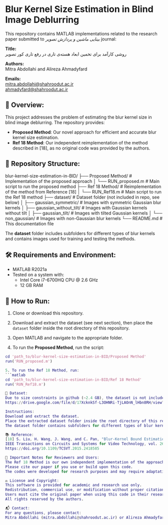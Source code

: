 # Blur Kernel Size Estimation in Blind Image Deblurring
This repository contains MATLAB implementations related to the research paper submitted to *بینایی ماشین و پردازش تصویر* journal:

**Title:**  
روشی کارآمد برای تخمین ابعاد هسته‌ی تاری در رفع تاری کور تصویر

**Authors:**  
Mitra Abdollahi and Alireza Ahmadyfard

**Emails:**  
mitra.abdollahi@shahroodut.ac.ir  
ahmadyfard@shahroodut.ac.ir

## 📖 Overview:
This project addresses the problem of estimating the blur kernel size in blind image deblurring. The repository provides:

- **Proposed Method**: Our novel approach for efficient and accurate blur kernel size estimation.
- **Ref 18 Method**: Our independent reimplementation of the method described in [18], as no original code was provided by the authors.

## 📁 Repository Structure:
blur-kernel-size-estimation-in-BID/
├── Proposed Method/ # Implementation of the proposed approach
│ └── RUN_proposed.m # Main script to run the proposed method
├── Ref 18 Method/ # Reimplementation of the method from Reference [18]
│ └── RUN_Ref18.m # Main script to run the Ref 18 method
├── dataset/ # Dataset folder (not included in repo, see below)
│ ├── gaussian_symmetric/ # Images with symmetric Gaussian blur kernels
│ ├── gaussian_without_tilt/ # Images with Gaussian kernels without tilt
│ ├── gaussian_tilt/ # Images with tilted Gaussian kernels
│ └── non_gaussian/ # Images with non-Gaussian blur kernels
└── README.md # This documentation file

The **dataset** folder includes subfolders for different types of blur kernels and contains images used for training and testing the methods.

## 🛠️ Requirements and Environment:
- MATLAB R2021a  
- Tested on a system with:  
  - Intel Core i7-6700HQ CPU @ 2.6 GHz  
  - 12 GB RAM  

## 🚀 How to Run:

1. Clone or download this repository.

2. Download and extract the dataset (see next section), then place the `dataset` folder inside the root directory of this repository.

3. Open MATLAB and navigate to the appropriate folder.

4. To run the **Proposed Method**, run the script:
```matlab
cd 'path_to/blur-kernel-size-estimation-in-BID/Proposed Method'
run('RUN_proposed.m')

5. To run the Ref 18 Method, run:
```matlab
cd 'path_to/blur-kernel-size-estimation-in-BID/Ref 18 Method'
run('RUN_Ref18.m')

📂 Dataset:
Due to size constraints in github (~2.4 GB), the dataset is not included here. Download it from:
https://drive.google.com/file/d/17XcknkSf-L3OHNRi-TjLAOnN_lHbn8RH/view?usp=sharing

Instructions:
Download and extract the dataset.
Place the extracted dataset folder inside the root directory of this repository.
The dataset folder contains subfolders for different types of blur kernels and corresponding images used for training and testing.

📚 Reference:
[18] S. Liu, H. Wang, J. Wang, and C. Pan, "Blur-Kernel Bound Estimation from Pyramid Statistics,"
IEEE Transactions on Circuits and Systems for Video Technology, vol. 26, no. 5, pp. 1012-1016, May 2016.
https://doi.org/10.1109/TCSVT.2015.2418585

📢 Important Notes for Reviewers and Users:
The Ref 18 Method is our own independent implementation of the approach described in Reference [18]; no original source code from the authors was available.
Please cite our paper if you use or build upon this code.
The codes were developed for research purposes and may require adaptation for other environments.

⚖️ License and Copyright:
This software is provided for academic and research use only.
Redistribution, commercial use, or modification without proper citation is prohibited.
Users must cite the original paper when using this code in their research.
All rights reserved by the authors.

📬 Contact:
For any questions, please contact:
Mitra Abdollahi (mitra.abdollahi@shahroodut.ac.ir) or Alireza Ahmadyfard (ahmadyfard@shahroodut.ac.ir)

